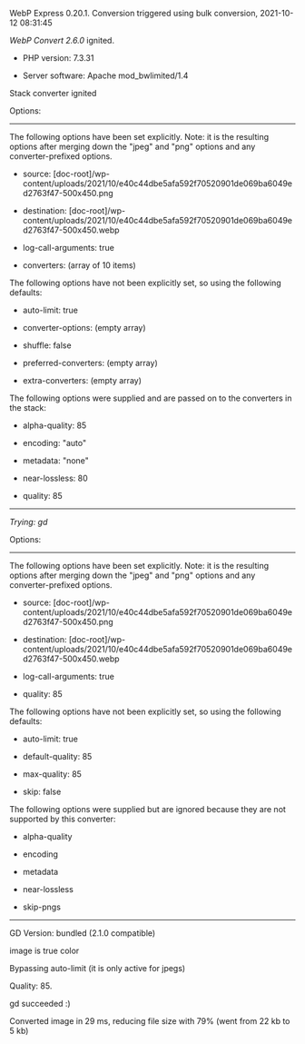 WebP Express 0.20.1. Conversion triggered using bulk conversion, 2021-10-12 08:31:45

*WebP Convert 2.6.0*  ignited.
- PHP version: 7.3.31
- Server software: Apache mod_bwlimited/1.4

Stack converter ignited

Options:
------------
The following options have been set explicitly. Note: it is the resulting options after merging down the "jpeg" and "png" options and any converter-prefixed options.
- source: [doc-root]/wp-content/uploads/2021/10/e40c44dbe5afa592f70520901de069ba6049ed2763f47-500x450.png
- destination: [doc-root]/wp-content/uploads/2021/10/e40c44dbe5afa592f70520901de069ba6049ed2763f47-500x450.webp
- log-call-arguments: true
- converters: (array of 10 items)

The following options have not been explicitly set, so using the following defaults:
- auto-limit: true
- converter-options: (empty array)
- shuffle: false
- preferred-converters: (empty array)
- extra-converters: (empty array)

The following options were supplied and are passed on to the converters in the stack:
- alpha-quality: 85
- encoding: "auto"
- metadata: "none"
- near-lossless: 80
- quality: 85
------------


*Trying: gd* 

Options:
------------
The following options have been set explicitly. Note: it is the resulting options after merging down the "jpeg" and "png" options and any converter-prefixed options.
- source: [doc-root]/wp-content/uploads/2021/10/e40c44dbe5afa592f70520901de069ba6049ed2763f47-500x450.png
- destination: [doc-root]/wp-content/uploads/2021/10/e40c44dbe5afa592f70520901de069ba6049ed2763f47-500x450.webp
- log-call-arguments: true
- quality: 85

The following options have not been explicitly set, so using the following defaults:
- auto-limit: true
- default-quality: 85
- max-quality: 85
- skip: false

The following options were supplied but are ignored because they are not supported by this converter:
- alpha-quality
- encoding
- metadata
- near-lossless
- skip-pngs
------------

GD Version: bundled (2.1.0 compatible)
image is true color
Bypassing auto-limit (it is only active for jpegs)
Quality: 85. 
gd succeeded :)

Converted image in 29 ms, reducing file size with 79% (went from 22 kb to 5 kb)
